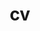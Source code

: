 ---
layout: about
permalink: /cv/
title: cv
nav: true
nav_order: 4
external_url: assets/pdf/Keiran-CV.pdf
external: true
---